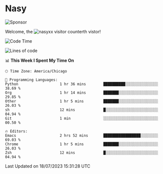 # Nasy

<!--
<p align="center">
<img height="200" src="https://github-readme-stats.vercel.app/api?username=nasyxx&count_private=true&show_icons=true&theme=dracula&include_all_commits=true"/>
<img height="200" src="https://github-readme-stats.vercel.app/api/top-langs/?username=nasyxx&theme=dracula&hide=html,jupyter+notebook&count_private=true&show_icons=true"/>
</p>

  
----------------
-->

![Sponsor](https://img.shields.io/static/v1.svg?label=Sponsor&message=%E2%9D%A4&logo=GitHub&style=flat&color=pink)
 
Welcome, the ![nasyxx visitor counter](https://count.getloli.com/get/@nasyxx?theme=rule34)th vistor!
 
<!--START_SECTION:waka-->
![Code Time](http://img.shields.io/badge/Code%20Time-3%2C599%20hrs%2040%20mins-blue)

![Lines of code](https://img.shields.io/badge/From%20Hello%20World%20I%27ve%20Written-6.3%20million%20lines%20of%20code-blue)

📊 **This Week I Spent My Time On** 

```text
🕑︎ Time Zone: America/Chicago

💬 Programming Languages: 
Python                   1 hr 36 mins        ██████████░░░░░░░░░░░░░░░   38.69 % 
Org                      1 hr 14 mins        ███████░░░░░░░░░░░░░░░░░░   29.85 % 
Other                    1 hr 5 mins         ███████░░░░░░░░░░░░░░░░░░   26.03 % 
sh                       12 mins             █░░░░░░░░░░░░░░░░░░░░░░░░   04.94 % 
Git                      1 min               ░░░░░░░░░░░░░░░░░░░░░░░░░   00.50 % 

🔥 Editors: 
Emacs                    2 hrs 52 mins       █████████████████░░░░░░░░   69.03 % 
Chrome                   1 hr 5 mins         ███████░░░░░░░░░░░░░░░░░░   26.03 % 
Zsh                      12 mins             █░░░░░░░░░░░░░░░░░░░░░░░░   04.94 % 
```


 Last Updated on 18/07/2023 15:31:28 UTC
<!--END_SECTION:waka-->

<!-- ![visitors](https://visitor-badge.laobi.icu/badge?page_id=nasyxx.nasyxx) -->
